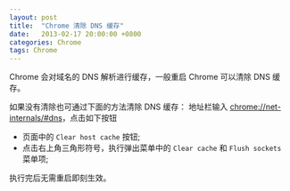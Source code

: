 ```yaml
---
layout: post
title:  "Chrome 清除 DNS 缓存"
date:   2013-02-17 20:00:00 +0800
categories: Chrome
tags: Chrome
---
```

Chrome 会对域名的 DNS 解析进行缓存，一般重启 Chrome 可以清除 DNS 缓存。

如果没有清除也可通过下面的方法清除 DNS 缓存： 地址栏输入 [chrome://net-internals/#dns](chrome://net-internals/#dns)，点击如下按钮  

- 页面中的 <code>Clear host cache</code> 按钮;
- 点击右上角三角形符号，执行弹出菜单中的 <code>Clear cache</code> 和 <code>Flush sockets</code> 菜单项;

执行完后无需重启即刻生效。